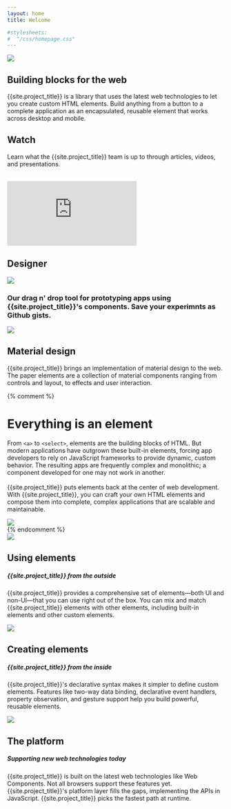 ```yaml
---
layout: home
title: Welcome

#stylesheets:
#  "/css/homepage.css"
---
```


<!-- page specific stylesheet needs to be inline to the page so ajax injects it. -->
<link rel="stylesheet" href="/css/homepage.css" shim-shadowdom>

<section id="future" class="main-bg">
  <div class="panel left">
    <img src="/images/logos/p-logo.svg">
    <summary>
      <h1>Building blocks for the web</h1>
      <p>{{site.project_title}} is a library that uses the latest web technologies to let you create custom HTML elements. Build anything from a button to a complete application as an encapsulated, reusable element that works across desktop and mobile.</p>
      <a href="/docs/start/getting-the-code.html">
        <paper-button icon="archive" label="Get {{site.project_title}}" raisedButton></paper-button>
      </a>
      <a href="/docs/start/usingelements.html">
        <paper-button icon="arrow-forward" label="Get started" raisedButton></paper-button>
      </a>
      <a href="https://github.com/polymer">
        <paper-button class="github" iconSrc="/images/picons/ic_social_github.png" label="View on Github"></paper-button>
      </a>
    </summary>
  </div>
</section>
<section id="videos" class="main-purple">
  <div class="panel right">
    <summary>
      <h1>Watch</h1>
      <p>Learn what the {{site.project_title}} team is up to through articles, videos, and presentations.
      <br><br>
      <a href="/resources/video.html">
        <paper-button icon="arrow-forward" label="See more"></paper-button>
      </a>
      </p>
    </summary>
    <div class="video">
    <iframe src="https://www.youtube.com/embed/videoseries?list=PLRAVCSU_HVYu-zlRaqArF8Ytwz1jlMOIM&theme=light&controls=0" frameborder="0" allowfullscreen></iframe>
    </div>
  </div>
</section>
<section id="designer">
  <div class="panel">
    <summary>
      <h1>Designer</h1>
      <a href="/tools/designer/#391b62346ab74dc8ca2c"><img src="/images/designer_screenshot.png"></a>
      <div>
        <h3>
        Our drag n' drop tool for prototyping apps using {{site.project_title}}'s  components. Save your experimnts as Github gists.
        </h3>
        <a href="/tools/designer/#391b62346ab74dc8ca2c">
          <paper-button icon="arrow-forward" label="Try it" raisedButton></paper-button>
        </a>
      </div>
    </summary>
  </div>
</section>

<section id="sampler" class="main-purple">
  <div class="panel left">
    <a href="/paper-sampler/"><img src="/images/sampler.png"></a>
    <summary>
      <h1>Material design</h1>
      <p>{{site.project_title}} brings an implementation of material design to the web. The paper elements are a collection of material components ranging from controls and layout, to effects and user interaction.</p>
      <a href="/paper-sampler/">
        <paper-button icon="arrow-forward" label="Take a spin"></paper-button>
      </a>
    </summary>
  </div>
</section>

{% comment %}
<!-- <section id="everything-element" class="main-purple">
  <!-- <nav class="bar" flexbox>
    <a href="#everything-element" flex>Return to the elegance of the element</a>
  </nav> -->
  <div class="panel right">
    <summary>
      <h1>Everything is an element</h1>
      <p>From <code>&lt;a&gt;</code> to <code>&lt;select&gt;</code>, elements are the building blocks of HTML. But modern applications have outgrown these built-in elements, forcing app developers to rely on JavaScript frameworks to provide dynamic, custom behavior.  The resulting apps are frequently complex and monolithic; a component developed for one may not work in another.
      <br><br>
      {{site.project_title}} puts elements back at the center of web development. With {{site.project_title}}, you can craft your own HTML elements and compose them into complete, complex applications that are scalable and maintainable.</p>
      <a href="/docs/start/everything.html">
        <paper-button icon="arrow-forward" label="Learn more"></paper-button>
      </a>
    </summary>
    <img src="/images/logos/p-elements.svg">
  </div>
</section>
{% endcomment %}

<section id="architecture">
 <!--  <nav class="bar" flexbox>
    <a href="#architecture">The architecture of {{site.project_title}}</a>
  </nav> -->
  <div class="panel">
    <summary>
      <div class="box">
        <img src="/images/logos/p-elements.svg">
      </div>
      <h1 class="elements-using">Using elements</h1>
      <h5>{{site.project_title}} from the outside</h5>
      <p>{{site.project_title}} provides a comprehensive set of elements—both UI and non-UI—that you can use right out of the box. You can mix and match {{site.project_title}} elements with other elements, including built-in elements and other custom elements.</p>
      <a href="/docs/start/usingelements.html">
        <paper-button icon="arrow-forward" label="Use our elements"></paper-button>
      </a>
    </summary>
    <summary>
      <div class="box">
        <img src="/images/logos/p-create-elements.svg">
      </div>
      <h1 class="elements-creating">Creating elements</h1>
      <h5>{{site.project_title}} from the inside</h5>
      <p>{{site.project_title}}'s declarative syntax makes it simpler to define custom elements. Features like two-way data binding, declarative event handlers, property observation, and gesture support help you build powerful, reusable elements.</p>
      <a href="/docs/start/creatingelements.html">
        <paper-button icon="arrow-forward" label="Build your own"></paper-button>
      </a>
    </summary>
    <summary>
      <div class="box">
        <img src="/images/logos/p-platform.svg">
      </div>
      <h1 class="platform">The platform</h1>
      <h5>Supporting new web technologies today</h5>
      <p>{{site.project_title}} is built on the latest web technologies like Web Components. Not all browsers support these features yet. {{site.project_title}}'s platform layer fills the gaps, implementing the APIs in JavaScript. {{site.project_title}} picks the fastest path at runtime.</p>
      <a href="/docs/start/platform.html">
        <paper-button icon="arrow-forward" label="Use the platform"></paper-button>
      </a>
    </summary>
  </div>
</section>
